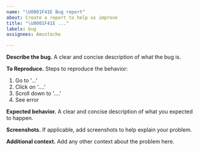 ```yaml
---
name: "\U0001F41E Bug report"
about: Create a report to help us improve
title: "\U0001F41E ..."
labels: bug
assignees: Amustache

---
```


**Describe the bug.**
A clear and concise description of what the bug is.

**To Reproduce.**
Steps to reproduce the behavior:
1. Go to '...'
2. Click on '....'
3. Scroll down to '....'
4. See error

**Expected behavior.**
A clear and concise description of what you expected to happen.

**Screenshots.**
If applicable, add screenshots to help explain your problem.

**Additional context.**
Add any other context about the problem here.

